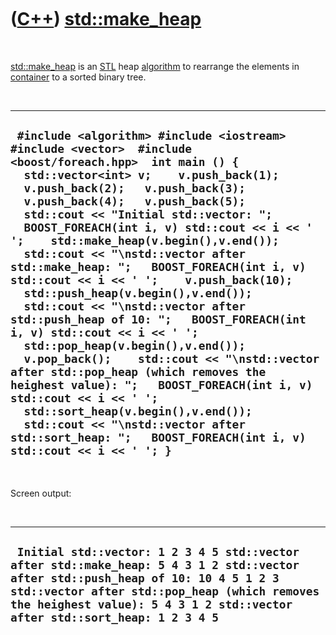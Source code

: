 



 

 

 

 

 

([C++](Cpp.md)) [std::make\_heap](CppMake_heap.md)
====================================================

 

[std::make\_heap](CppMake_heap.md) is an [STL](CppStl.md) heap
[algorithm](CppAlgorithm.md) to rearrange the elements in
[container](CppContainer.md) to a sorted binary tree.

 

  -----------------------------------------------------------------------------------------------------------------------------------------------------------------------------------------------------------------------------------------------------------------------------------------------------------------------------------------------------------------------------------------------------------------------------------------------------------------------------------------------------------------------------------------------------------------------------------------------------------------------------------------------------------------------------------------------------------------------------------------------------------------------------------------------------------------------------------------------------------------------------------------------------------------------------------------------------------------------------------------------
  ` #include <algorithm> #include <iostream> #include <vector>  #include <boost/foreach.hpp>  int main () {   std::vector<int> v;    v.push_back(1);   v.push_back(2);   v.push_back(3);   v.push_back(4);   v.push_back(5);    std::cout << "Initial std::vector: ";   BOOST_FOREACH(int i, v) std::cout << i << ' ';    std::make_heap(v.begin(),v.end());    std::cout << "\nstd::vector after std::make_heap: ";   BOOST_FOREACH(int i, v) std::cout << i << ' ';    v.push_back(10);   std::push_heap(v.begin(),v.end());    std::cout << "\nstd::vector after std::push_heap of 10: ";   BOOST_FOREACH(int i, v) std::cout << i << ' ';    std::pop_heap(v.begin(),v.end());   v.pop_back();    std::cout << "\nstd::vector after std::pop_heap (which removes the heighest value): ";   BOOST_FOREACH(int i, v) std::cout << i << ' ';    std::sort_heap(v.begin(),v.end());    std::cout << "\nstd::vector after std::sort_heap: ";   BOOST_FOREACH(int i, v) std::cout << i << ' '; }`
  -----------------------------------------------------------------------------------------------------------------------------------------------------------------------------------------------------------------------------------------------------------------------------------------------------------------------------------------------------------------------------------------------------------------------------------------------------------------------------------------------------------------------------------------------------------------------------------------------------------------------------------------------------------------------------------------------------------------------------------------------------------------------------------------------------------------------------------------------------------------------------------------------------------------------------------------------------------------------------------------------

 

Screen output:

 

  --------------------------------------------------------------------------------------------------------------------------------------------------------------------------------------------------------------------------------------------------------------
  ` Initial std::vector: 1 2 3 4 5 std::vector after std::make_heap: 5 4 3 1 2 std::vector after std::push_heap of 10: 10 4 5 1 2 3 std::vector after std::pop_heap (which removes the heighest value): 5 4 3 1 2 std::vector after std::sort_heap: 1 2 3 4 5`
  --------------------------------------------------------------------------------------------------------------------------------------------------------------------------------------------------------------------------------------------------------------

 

 

 

 

 





 



